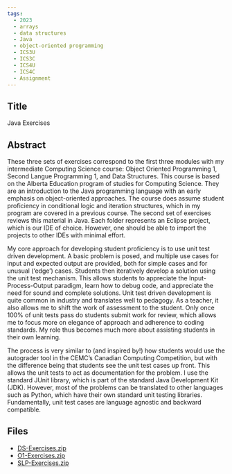 ```yaml
---
tags:
  - 2023
  - arrays
  - data structures
  - Java
  - object-oriented programming
  - ICS3U
  - ICS3C
  - ICS4U
  - ICS4C
  - Assignment
---
```

    
## Title

Java Exercises

## Abstract

These three sets of exercises correspond to the first three modules with my intermediate Computing Science course: Object Oriented Programming 1, Second Langue Programming 1, and Data Structures. This course is based on the Alberta Education program of studies for Computing Science. They are an introduction to the Java programming language with an early emphasis on object-oriented approaches. The course does assume student proficiency in conditional logic and iteration structures, which in my program are covered in a previous course. The second set of exercises reviews this material in Java. Each folder represents an Eclipse project, which is our IDE of choice. However, one should be able to import the projects to other IDEs with minimal effort.

My core approach for developing student proficiency is to use unit test driven development. A basic problem is posed, and multiple use cases for input and expected output are provided, both for simple cases and for unusual (‘edge’) cases. Students then iteratively develop a solution using the unit test mechanism. This allows students to appreciate the Input-Process-Output paradigm, learn how to debug code, and appreciate the need for sound and complete solutions. Unit test driven development is quite common in industry and translates well to pedagogy.  As a teacher, it also allows me to shift the work of assessment to the student. Only once 100% of unit tests pass do students submit work for review, which allows me to focus more on elegance of approach and adherence to coding standards. My role thus becomes much more about assisting students in their own learning.

The process is very similar to (and inspired by!) how students would use the autograder tool in the CEMC’s Canadian Computing Competition, but with the difference being that students see the unit test cases up front. This allows the unit tests to act as documentation for the problem. I use the standard JUnit library, which is part of the standard Java Development Kit (JDK). However, most of the problems can be translated to other languages such as Python, which have their own standard unit testing libraries. Fundamentally, unit test cases are language agnostic and backward compatible.

## Files

- [DS-Exercises.zip](resources/2023/Gustaaf_Wehnes/DS-Exercises.zip)
- [O1-Exercises.zip](resources/2023/Gustaaf_Wehnes/O1-Exercises.zip)
- [SLP-Exercises.zip](resources/2023/Gustaaf_Wehnes/SLP-Exercises.zip)
